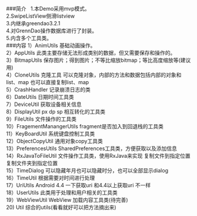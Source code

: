 ###简介  
1.本Demo采用mvp模式。<br>
2.SwipeListView侧滑listview<br>
3.内继承greendao3.2.1<br>
4.对GrennDao操作数据库进行了封装。<br>
5.内含多个工具类。<br>
###内容
 1）AnimUtils		基础动画操作。<br>
 2）AppUtils		此类主要存储无法形成类别的数据，但又需要保存和操作的。<br>
 3）BitmapUtils		保存图片；得到图片；不等比缩放bitmap；等比高度缩放等(建议用)<br>
 4）CloneUtils		克隆工具 可以克隆对象，内部的方法和数据包括内部的对象和list、map 也可以直接复制list、map<br>
 5）CrashHandler	记录崩溃日志的类<br>
 6）DateUtils		日期时间工具类<br>
 7）DeviceUtil		获取设备相关信息<br>
 8）DisplayUtil		px dp sp 相互转化的工具类<br>
 9）FileUtils		文件操作的工具类<br>
10）FragementManangerUtils fragment是否加入到回退栈的工具类<br>
11）KeyBoardUtil	系统键盘控制工具类<br>
12）ObjectCopyUtil	通用对象copy工具类<br>
13）PreferencesUtils	SharedPreferences工具类，方便获取以及添加信息<br>
14）RxJavaToFileUtil	文件操作工具类，使用RxJava来实现 复制文件到指定位置 复制文件夹到指定位置<br>
15）TimeDialog		可以隐藏年月也可以隐藏时分，也可以全部显示dialog<br>
16）TimeUtil		根据需要对时间进行处理<br>
17）UriUtils		Android 4.4 一下获取uri 和4.4以上获取uri 不一样<br>
18）UserUtils		此类用于处理和用户相关的工具类<br>
19）WebViewUtil		WebView 加载内容工具类(待完善)<br>
20) Util		综合的utils(看看就好可以把方法摘出来)<br>
